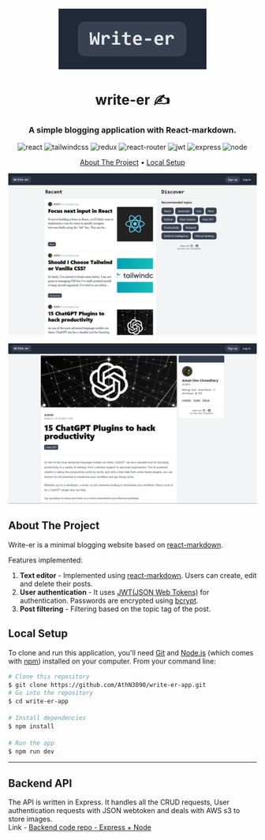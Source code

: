 <p align="center">
   <img width="300px"  src="./readme-images/banner.PNG" />
</p>
<h1 align="center">write-er ✍</h1>
<h3 align="center">A simple blogging application with React-markdown.
</h3>

<p align="center">
    <img src="https://img.shields.io/badge/react-%2320232a.svg?style=for-the-badge&logo=react&logoColor=%2361DAFB" alt=react>
    <img src="https://img.shields.io/badge/Tailwind_CSS-38B2AC?style=for-the-badge&logo=tailwind-css&logoColor=white" alt=tailwindcss>
    <img src="https://img.shields.io/badge/redux-%23593d88.svg?style=for-the-badge&logo=redux&logoColor=white" alt=redux>
    <img src="https://img.shields.io/badge/React_Router-CA4245?style=for-the-badge&logo=react-router&logoColor=white" alt=react-router>
    <img src="https://img.shields.io/badge/JWT-black?style=for-the-badge&logo=JSON%20web%20tokens" alt=jwt>
    <img src="https://img.shields.io/badge/express.js-%23404d59.svg?style=for-the-badge&logo=express&logoColor=%2361DAFB" alt=express>
    <img src="https://img.shields.io/badge/node.js-6DA55F?style=for-the-badge&logo=node.js&logoColor=white" alt=node>
</p>
<p align="center">
  <a href="#about-the-project">About The Project</a> •
  <a href="#local-setup">Local Setup</a>
  
</p>

<p align="center">
   <img width="700px"  src="./readme-images/preview1.PNG" />
</p>
<p align="center">
   <img width="700px" src="./readme-images/preview2.PNG" />
</p>

## About The Project
Write-er is a minimal blogging website based on [react-markdown](https://www.npmjs.com/package/react-markdown).

Features implemented:

1. **Text editor** - Implemented using [react-markdown](https://www.npmjs.com/package/react-markdown). Users can create, edit and delete their posts.
2. **User authentication** - It uses [JWT(JSON Web Tokens)](https://jwt.io/) for authentication. Passwords are encrypted using [bcrypt](https://www.npmjs.com/package/bcrypt).
3. **Post filtering** - Filtering based on the topic tag of the post.

## Local Setup

To clone and run this application, you'll need [Git](https://git-scm.com) and [Node.js](https://nodejs.org/en/download/) (which comes with [npm](http://npmjs.com)) installed on your computer. From your command line:

```bash
# Clone this repository
$ git clone https://github.com/AthN3090/write-er-app.git
# Go into the repository
$ cd write-er-app

# Install dependencies
$ npm install

# Run the app
$ npm run dev
```

---

## Backend API

The API is written in Express. It handles all the CRUD requests, User authentication requests with JSON webtoken and deals with AWS s3 to store images.<br>
Link - [Backend code repo - Express + Node](https://github.com/AthN3090/write-er-api)
